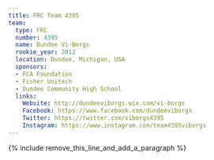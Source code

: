 ```yaml
---
title: FRC Team 4395
team:
  type: FRC
  number: 4395
  name: Dundee Vi-Borgs
  rookie_year: 2012
  location: Dundee, Michigan, USA
  sponsors:
  - FCA Foundation
  - Fisher Unitech
  - Dundee Community High School
  links:
    Website: http://dundeeviborgs.wix.com/vi-borgs
    Facebook: https://www.facebook.com/dundeeviborgs
    Twitter: https://twitter.com/viborgs4395
    Instagram: https://www.instagram.com/team4395viborgs
---
```


{% include remove_this_line_and_add_a_paragraph %}